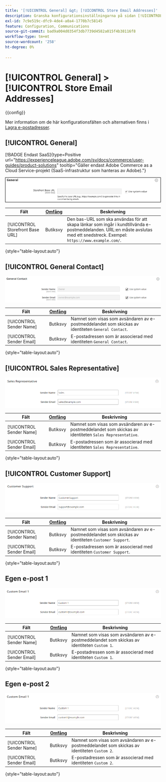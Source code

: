 ```yaml
---
title: '[!UICONTROL General] &gt; [!UICONTROL Store Email Addresses]'
description: Granska konfigurationsinställningarna på sidan [!UICONTROL General] &gt; [!UICONTROL Store Email Addresses] i Commerce Admin.
exl-id: 7c9e519c-dfc9-4de4-a0a4-1770b7c58145
feature: Configuration, Communications
source-git-commit: bad9a004d0354f3db7739d4582a015f4b38116f8
workflow-type: tm+mt
source-wordcount: '258'
ht-degree: 0%

---
```


# [!UICONTROL General] > [!UICONTROL Store Email Addresses]

{{config}}

Mer information om de här konfigurationsfälten och alternativen finns i [Lagra e-postadresser](../../getting-started/store-details.md#store-email-addresses).

## [!UICONTROL General]

[!BADGE Endast SaaS]{type=Positive url="https://experienceleague.adobe.com/sv/docs/commerce/user-guides/product-solutions" tooltip="Gäller endast Adobe Commerce as a Cloud Service-projekt (SaaS-infrastruktur som hanteras av Adobe)."}

![Lagra e-postadresser > Allmän kontakt](./assets/store-email-addresses-general-general.png)<!-- zoom -->

| Fält | [Omfång](../../getting-started/websites-stores-views.md#scope-settings) | Beskrivning |
|--- |--- |--- |
| [!UICONTROL Storefront Base URL] | Butiksvy | Den bas-URL som ska användas för att skapa länkar som ingår i kundtillvända e-postmeddelanden. URL:en måste avslutas med ett snedstreck. Exempel: `https://www.example.com/`. |

{style="table-layout:auto"}

## [!UICONTROL General Contact]

![Lagra e-postadresser > Allmän kontakt](./assets/store-email-addresses-general-contact.png)<!-- zoom -->

| Fält | [Omfång](../../getting-started/websites-stores-views.md#scope-settings) | Beskrivning |
|--- |--- |--- |
| [!UICONTROL Sender Name] | Butiksvy | Namnet som visas som avsändaren av e-postmeddelandet som skickas av identiteten `General Contact`. |
| [!UICONTROL Sender Email] | Butiksvy | E-postadressen som är associerad med identiteten `General Contact`. |

{style="table-layout:auto"}

## [!UICONTROL Sales Representative]

![Lagra e-postadresser > Säljare](./assets/store-email-addresses-sales-rep.png)<!-- zoom -->

| Fält | [Omfång](../../getting-started/websites-stores-views.md#scope-settings) | Beskrivning |
|--- |--- |--- |
| [!UICONTROL Sender Name] | Butiksvy | Namnet som visas som avsändaren av e-postmeddelandet som skickas av identiteten `Sales Representative`. |
| [!UICONTROL Sender Email] | Butiksvy | E-postadressen som är associerad med identiteten `Sales Representative`. |

{style="table-layout:auto"}

## [!UICONTROL Customer Support]

![Lagra e-postadresser > Kundsupport](./assets/store-email-addresses-customer-support.png)<!-- zoom -->

| Fält | [Omfång](../../getting-started/websites-stores-views.md#scope-settings) | Beskrivning |
|--- |--- |--- |
| [!UICONTROL Sender Name] | Butiksvy | Namnet som visas som avsändaren av e-postmeddelandet som skickas av identiteten `Customer Support`. |
| [!UICONTROL Sender Email] | Butiksvy | E-postadressen som är associerad med identiteten `Customer Support`. |

{style="table-layout:auto"}

## Egen e-post 1

![Lagra e-postadresser > Egen e-postadress ](./assets/store-email-addresses-custom-email1.png)<!-- zoom -->

| Fält | [Omfång](../../getting-started/websites-stores-views.md#scope-settings) | Beskrivning |
|--- |--- |--- |
| [!UICONTROL Sender Name] | Butiksvy | Namnet som visas som avsändaren av e-postmeddelandet som skickas av identiteten `Custom 1`. |
| [!UICONTROL Sender Email] | Butiksvy | E-postadressen som är associerad med identiteten `Custom 1`. |

{style="table-layout:auto"}

## Egen e-post 2

![Lagra e-postadresser > Egen e-postadress ](./assets/store-email-addresses-custom-email1.png)<!-- zoom -->

| Fält | [Omfång](../../getting-started/websites-stores-views.md#scope-settings) | Beskrivning |
|--- |--- |--- |
| [!UICONTROL Sender Name] | Butiksvy | Namnet som visas som avsändaren av e-postmeddelandet som skickas av identiteten `Custom 2`. |
| [!UICONTROL Sender Email] | Butiksvy | E-postadressen som är associerad med identiteten `Custom 2`. |

{style="table-layout:auto"}
